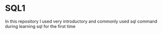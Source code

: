 # SQL1
In this repository I used very introductory and commonly used sql command during learning sql for the first time
